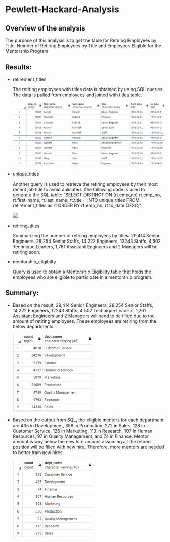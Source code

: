 # Pewlett-Hackard-Analysis
## Overview of the analysis
The purpose of this analysis is to get the table for Retiring Employees by Title, Number of Retiring Employees by Title and Employees Eligible for the Mentorship Program 

## Results:
- retirement_titles 

  The retiring employees with titles data is obtained by using SQL queries. The data is pulled from employees and joined with titles table.
  
  ![](/retirement_titles.PNG)
  
- unique_titles

  Another query is used to retrieve the retiring employees by their most recent job title to avoid dulicated.
  The following code is used to generate the SQL table:
  "SELECT DISTINCT ON (rt.emp_no) rt.emp_no,
rt.first_name,
rt.last_name,
rt.title
--INTO unique_titles
FROM retirement_titles as rt
ORDER BY rt.emp_no, rt.to_date DESC;"
  
  ![](/unique_titles.PNG)
  
- retiring_titles
 
  Summarizing the number of retiring employees by titles. 29,414 Senior Engineers, 28,254 Senior Staffs, 14,222 Engineers, 12243 Staffs, 4,502 Technique Leaders, 1,761 Assistant Engineers and 2 Managers will be retiring soon.

- mentorship_eligibilty
  
  Query is used to obtain a Mentorship Eligibility table that holds the employees who are eligible to participate in a mentorship program. 

## Summary: 

- Based on the result, 29,414 Senior Engineers, 28,254 Senior Staffs, 14,222 Engineers, 12243 Staffs, 4,502 Technique Leaders, 1,761 Assistant Engineers and 2 Managers will need to be filled due to the amount of retiring employees. These employees are retiring from the below departments:
    
    ![](/Retire_by_department.PNG)
    
- Based on the output from SQL, the eligible mentors for each department are 435 in Development, 356 in Production, 272 in Sales, 128 in Customer Service, 126 in Marketing, 113	in Research, 107 in Human Resources, 97 in Quality Management, and 74 in Finance. Mentor amount is way below the new hire amount assuming all the retired position will be filled with new hire. Therefore, more mentors are needed to better train new hires.
    
    ![](/Mentor_by_department.PNG)


